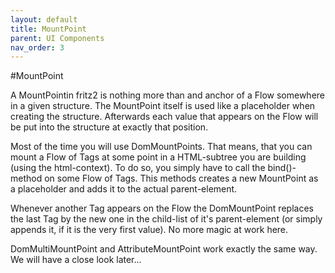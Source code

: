 ```yaml
---
layout: default
title: MountPoint
parent: UI Components
nav_order: 3
---
```

#MountPoint

A MountPointin fritz2 is nothing more than and anchor of a Flow somewhere in a given structure. The MountPoint itself is used like a placeholder when creating the structure. Afterwards each value that appears on the Flow will be put into the structure at exactly that position.

Most of the time you will use DomMountPoints. That means, that you can mount a Flow of Tags at some point in a HTML-subtree you are building (using the html-context). To do so, you simply have to call the bind()-method on some Flow of Tags. This methods creates a new MountPoint as a placeholder and adds it to the actual parent-element.

Whenever another Tag appears on the Flow the DomMountPoint replaces the last Tag by the new one in the child-list of it's parent-element (or simply appends it, if it is the very first value). No more magic at work here.

DomMultiMountPoint and AttributeMountPoint work exactly the same way. We will have a close look later...